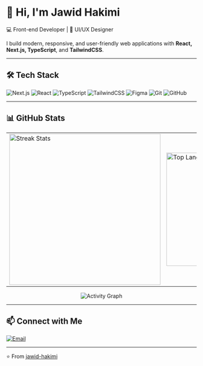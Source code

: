 # 👋 Hi, I'm Jawid Hakimi  

💻 Front-end Developer | 🎨 UI/UX Designer  

I build modern, responsive, and user-friendly web applications with **React, Next.js, TypeScript**, and **TailwindCSS**.  

---

## 🛠️ Tech Stack

<p>
  <img src="https://img.shields.io/badge/Next.js-black?style=for-the-badge&logo=next.js&logoColor=white" alt="Next.js"/>
  <img src="https://img.shields.io/badge/React-20232A?style=for-the-badge&logo=react&logoColor=61DAFB" alt="React"/>
  <img src="https://img.shields.io/badge/TypeScript-007ACC?style=for-the-badge&logo=typescript&logoColor=white" alt="TypeScript"/>
  <img src="https://img.shields.io/badge/TailwindCSS-38B2AC?style=for-the-badge&logo=tailwind-css&logoColor=white" alt="TailwindCSS"/>
  <img src="https://img.shields.io/badge/Figma-F24E1E?style=for-the-badge&logo=figma&logoColor=white" alt="Figma"/>
  <img src="https://img.shields.io/badge/Git-F05032?style=for-the-badge&logo=git&logoColor=white" alt="Git"/>
  <img src="https://img.shields.io/badge/GitHub-181717?style=for-the-badge&logo=github&logoColor=white" alt="GitHub"/>
</p>

---

## 📊 GitHub Stats

<table>
  <tr>
    <td>
      <img src="https://streak-stats.demolab.com?user=jawid-hakimi&theme=radical" alt="Streak Stats" width="400"/>
    </td>
    <td>
      <img src="https://github-readme-stats.vercel.app/api/top-langs/?username=jawid-hakimi&layout=compact&theme=radical" alt="Top Languages" width="300"/>
    </td>
  </tr>
</table>





<p align="center">
  <img src="https://github-readme-activity-graph.vercel.app/graph?username=jawid-hakimi&theme=radical" alt="Activity Graph"/>
</p>


---


## 📫 Connect with Me

<p>
  <a href="mailto:hakimi.work2025@gmail.com"><img src="https://img.shields.io/badge/Email-D14836?style=for-the-badge&logo=gmail&logoColor=white" alt="Email"/></a>
</p>

---

⭐️ From [jawid-hakimi](https://github.com/jawid-hakimi)

